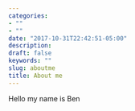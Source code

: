 ```yaml
---
categories:
- ""
- ""
date: "2017-10-31T22:42:51-05:00"
description: 
draft: false
keywords: ""
slug: aboutme
title: About me
---
```


Hello my name is Ben